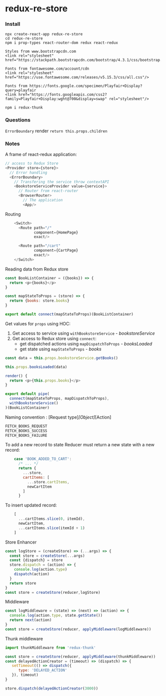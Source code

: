 # redux-re-store

### Install
```shell
npx create-react-app redux-re-store
cd redux-re-store
npm i prop-types react-router-dom redux react-redux

Styles from www.bootstrapcdn.com
<link rel="stylesheet" href="https://stackpath.bootstrapcdn.com/bootstrap/4.3.1/css/bootstrap.min.css">

Fonts from fontawesome.com/account/cdn
<link rel="stylesheet" href="https://use.fontawesome.com/releases/v5.15.3/css/all.css"/>

Fonts from https://fonts.google.com/specimen/Playfair+Display?query=playfair
<link href="https://fonts.googleapis.com/css2?family=Playfair+Display:wght@700&display=swap" rel="stylesheet"/>

npm i redux-thunk
```
### Questions

`ErrorBoundary` render `return this.props.children`

### Notes

A frame of react-redux application:

```javascript
// access to Redux Store
<Provider store={store}>
  // Error handling
  <ErrorBoundary>
    // Transfering the service throw contextAPI
    <BookstoreServiceProvider value={service}>
      // Router from react-router
      <BrowserRouter>
        // The application
        <App/>
```
Routing
```javascript
    <Switch>
      <Route path="/"
             component={HomePage}
             exact/>

      <Route path="/cart"
             component={CartPage}
             exact/>
    </Switch>
```
Reading data from Redux store
```javascript
const BookListContainer = ({books}) => {
  return <p>{books}</p>
}

const mapStateToProps = (store) => {
  return {books: store.books}
}

export default connect(mapStateToProps)(BookListContainer)
```
Get values for `props` using HOC:
1. Get access to service using `withBookstoreService` - _bookstoreService_
2. Get access to Redux store using `connect`:
   * get dispatched actions using `mapDispatchToProps` - _booksLoaded_
   * get state using `mapStateToProps` - _books_
```javascript
const data = this.props.bookstoreService.getBooks()

this.props.booksLoaded(data)

render() {
  return <p>{this.props.books}</p>
}

export default pipe(
  connect(mapStateToProps, mapDispatchToProps),
  withBookstoreService()
)(BookListContainer)
```
Naming convention : [Request type]_[Object]_[Action]
```javascript
FETCH_BOOKS_REQUEST
FETCH_BOOKS_SUCCESS
FETCH_BOOKS_FAILURE
```
To add a new record to state Reducer must return a new state with a new record:
```javascript
    case 'BOOK_ADDED_TO_CART':
      /* ... */
      return {
        ...store,
        cartItems: [
          ...store.cartItems,
          newCartItem
        ]
      }
```
To insert updated record:
```javascript
    [
      ...cartItems.slice(0, itemId),
      newCartItem,
      ...cartItems.slice(itemId + 1)
    ]
```
Store Enhancer
```javascript
const logStore = (createStore) => (...args) => {
  const store = createStore(...args)
  const {dispatch} = store
  store.dispatch = (action) => {
    console.log(action.type)
    dispatch(action)
  }
  return store
}
const store = createStore(reducer,logStore)
```
Middleware
```javascript
const logMiddleware = (state) => (next) => (action) => {
  console.log(action.type, state.getState())
  return next(action)
}
const store = createStore(reducer, applyMiddleware(logMiddleware))
```
Thunk middleware
```javascript
import thunkMiddleware from 'redux-thunk'

const store = createStore(reducer, applyMiddleware(thunkMiddleware))
const delayedActionCreator = (timeout) => (dispatch) => {
   setTimeout(() => dispatch({
      type: 'DELAYED_ACTION'
   }), timeout)
}

store.dispatch(delayedActionCreator(3000))
```
